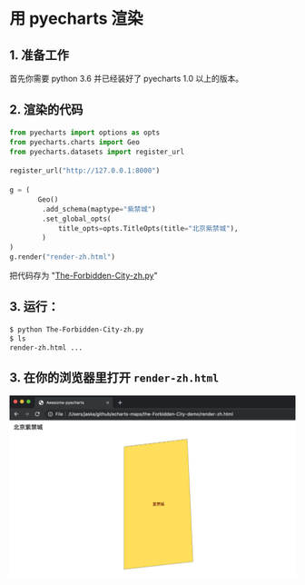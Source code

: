 # 用 pyecharts 渲染

## 1. 准备工作

首先你需要 python 3.6 并已经装好了 pyecharts 1.0 以上的版本。

## 2. 渲染的代码

```python
from pyecharts import options as opts
from pyecharts.charts import Geo
from pyecharts.datasets import register_url

register_url("http://127.0.0.1:8000")

g = (
       Geo()
        .add_schema(maptype="紫禁城")
        .set_global_opts(
            title_opts=opts.TitleOpts(title="北京紫禁城"),
        )
)
g.render("render-zh.html")

```

把代码存为 "[The-Forbidden-City-zh.py](https://github.com/echarts-maps/The-Forbidden-City-Demo/blob/master/The-Forbidden-City-zh.py)"

## 3. 运行：

```
$ python The-Forbidden-City-zh.py
$ ls
render-zh.html ...
```

## 3. 在你的浏览器里打开 `render-zh.html`

![pyecharts render](../image/tutorial/the-forbidden-city.png)

